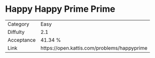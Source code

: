 # Happy Happy Prime Prime

<table>
    <tr>
        <td>Category</td>
        <td>Easy</td>
    </tr>
    <tr>
        <td>Diffulty</td>
        <td>2.1</td>
    </tr>
    <tr>
        <td>Acceptance</td>
        <td>41.34 %</td>
    </tr>
    <tr>
        <td>Link</td>
        <td>https://open.kattis.com/problems/happyprime</td>
    </tr>
</table>